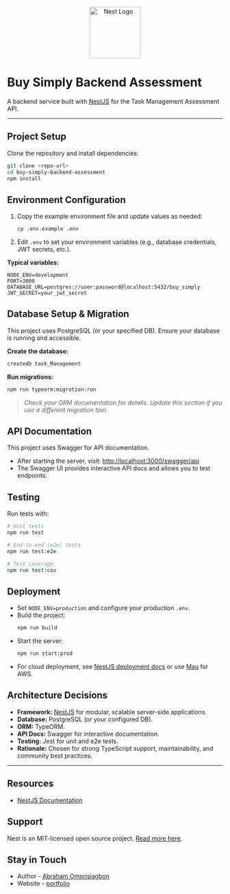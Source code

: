 <p align="center">
  <a href="http://nestjs.com/" target="blank"><img src="https://nestjs.com/img/logo-small.svg" width="120" alt="Nest Logo" /></a>
</p>

# Buy Simply Backend Assessment

A backend service built with [NestJS](https://nestjs.com/) for the Task Management Assessment API.

---

## Project Setup

Clone the repository and install dependencies:

```bash
git clone <repo-url>
cd buy-simply-backend-assessment
npm install
```

## Environment Configuration

1. Copy the example environment file and update values as needed:
   ```bash
   cp .env.example .env
   ```
2. Edit `.env` to set your environment variables (e.g., database credentials, JWT secrets, etc.).

**Typical variables:**

```
NODE_ENV=development
PORT=3000
DATABASE_URL=postgres://user:password@localhost:5432/buy_simply
JWT_SECRET=your_jwt_secret
```

## Database Setup & Migration

This project uses PostgreSQL (or your specified DB). Ensure your database is running and accessible.

**Create the database:**

```bash
createdb task_Management
```

**Run migrations:**

```bash
npm run typeorm:migration:run
```

> _Check your ORM documentation for details. Update this section if you use a different migration tool._

## API Documentation

This project uses Swagger for API documentation.

- After starting the server, visit: [http://localhost:3000/swagger/api](http://localhost:3000/swagger/api)
- The Swagger UI provides interactive API docs and allows you to test endpoints.

## Testing

Run tests with:

```bash
# Unit tests
npm run test

# End-to-end (e2e) tests
npm run test:e2e

# Test coverage
npm run test:cov
```

## Deployment

- Set `NODE_ENV=production` and configure your production `.env`.
- Build the project:
  ```bash
  npm run build
  ```
- Start the server:
  ```bash
  npm run start:prod
  ```
- For cloud deployment, see [NestJS deployment docs](https://docs.nestjs.com/deployment) or use [Mau](https://mau.nestjs.com) for AWS.

## Architecture Decisions

- **Framework:** [NestJS](https://nestjs.com/) for modular, scalable server-side applications.
- **Database:** PostgreSQL (or your configured DB).
- **ORM:** TypeORM.
- **API Docs:** Swagger for interactive documentation.
- **Testing:** Jest for unit and e2e tests.
- **Rationale:** Chosen for strong TypeScript support, maintainability, and community best practices.

---

## Resources

- [NestJS Documentation](https://docs.nestjs.com)

## Support

Nest is an MIT-licensed open source project. [Read more here](https://docs.nestjs.com/support).

## Stay in Touch

- Author - [Abraham Omorisiagbon ](https://www.linkedin.com/in/abrahamosaz/)
- Website - [portfolio](https://abraham-portfolio-psi.vercel.app/)
